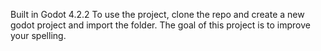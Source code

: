 Built in Godot 4.2.2
To use the project, clone the repo and create a new godot project and import the folder.
The goal of this project is to improve your spelling.
